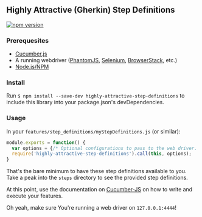 ## Highly Attractive (Gherkin) Step Definitions
[![npm version](https://badge.fury.io/js/highly-attractive-step-definitions.svg)](http://badge.fury.io/js/highly-attractive-step-definitions)

### Prerequesites
- [Cucumber.js][cucumberjs]
- A running webdriver ([PhantomJS][phantomjs], [Selenium][selenium], [BrowserStack][browserstack], etc.)
- [Node.js/NPM][nodejs]

### Install
Run `$ npm install --save-dev highly-attractive-step-definitions` to include this library into your package.json's devDependencies.

### Usage
In your `features/step_definitions/myStepDefinitions.js` (or similar):
```javascript
module.exports = function() {
  var options = {/* Optional configurations to pass to the web driver. */};
  require('highly-attractive-step-definitions').call(this, options);
}
```

That's the bare minimum to have these step definitions available to you. Take a peak into the `steps` directory to see the provided step definitions.

At this point, use the documentation on [Cucumber-JS][cucumberjs] on how to write and execute your features.

Oh yeah, make sure You're running a web driver on `127.0.0.1:4444`!

[cucumberjs]: https://github.com/cucumber/cucumber-js
[phantomjs]: http://phantomjs.org/
[selenium]: http://www.seleniumhq.org/
[browserstack]: https://www.browserstack.com/
[nodejs]: http://nodejs.org/
